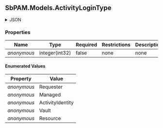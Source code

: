 
<h2 id="tocS_SbPAM.Models.ActivityLoginType">SbPAM.Models.ActivityLoginType</h2>

<a id="schemasbpam.models.activitylogintype"></a>
<a id="schema_SbPAM.Models.ActivityLoginType"></a>
<a id="tocSsbpam.models.activitylogintype"></a>
<a id="tocssbpam.models.activitylogintype"></a>

<details><summary>JSON</summary>


```json
"Requester"

```


</details>

### Properties

|Name|Type|Required|Restrictions|Description|
|---|---|---|---|---|
|*anonymous*|integer(int32)|false|none|none|

#### Enumerated Values

|Property|Value|
|---|---|
|*anonymous*|Requester|
|*anonymous*|Managed|
|*anonymous*|ActivityIdentity|
|*anonymous*|Vault|
|*anonymous*|Resource|


